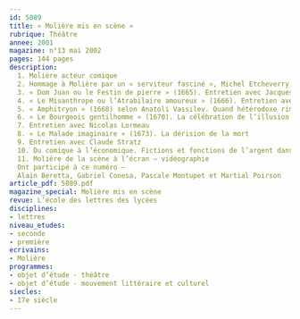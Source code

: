 ```yaml
---
id: 5089
title: « Molière mis en scène »
rubrique: Théâtre
annee: 2001
magazine: n°13 mai 2002
pages: 144 pages
description: 
  1. Molière acteur comique
  2. Hommage à Molière par un « serviteur fasciné », Michel Etcheverry, de la Comédie-Française
  3. « Dom Juan ou le Festin de pierre » (1665). Entretien avec Jacques Lassalle
  4. « Le Misanthrope ou l’Atrabilaire amoureux » (1666). Entretien avec Jean-Pierre Miquel
  5. « Amphitryon » (1668) selon Anatoli Vassilev. Quand hétérodoxe rime avec hétéroclite
  6. « Le Bourgeois gentilhomme » (1670). La célébration de l’illusion
  7. Entretien avec Nicolas Lormeau
  8. « Le Malade imaginaire » (1673). La dérision de la mort
  9. Entretien avec Claude Stratz
  10. Du comique à l’économique. Fictions et fonctions de l’argent dans le théâtre de Molière
  11. Molière de la scène à l’écran – vidéographie
  Ont participé à ce numéro – 
  Alain Beretta, Gabriel Conesa, Pascale Montupet et Martial Poirson
article_pdf: 5089.pdf
magazine_special: Molière mis en scène
revue: L’école des lettres des lycées
disciplines:
- lettres
niveau_etudes:
- seconde
- première
ecrivains:
- Molière
programmes:
- objet d’étude - théâtre
- objet d’étude - mouvement littéraire et culturel
siecles:
- 17e siècle
---
```

